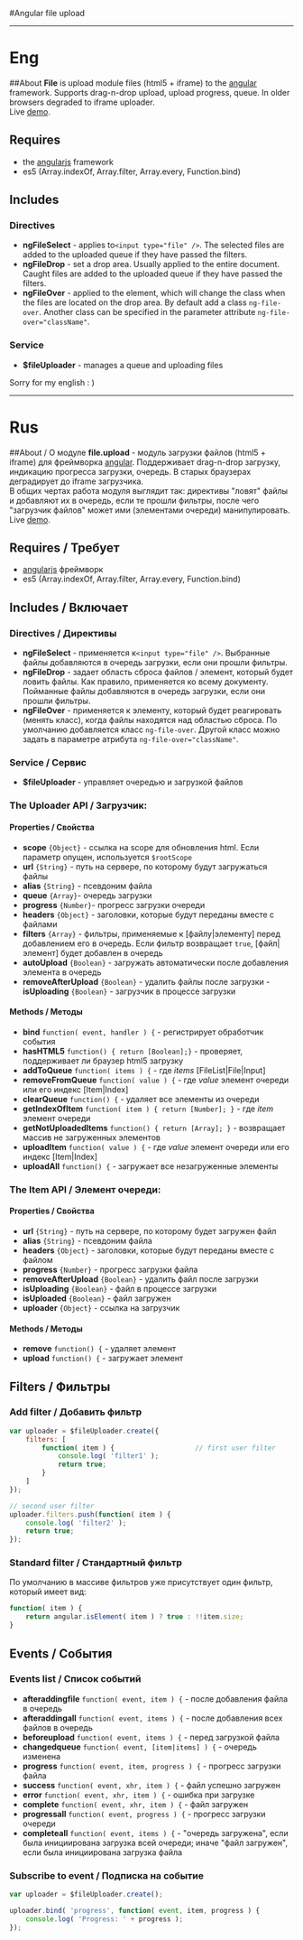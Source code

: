 ﻿#Angular file upload

---

# Eng

##About
**File** is upload module files (html5 + iframe) to the [angular](http://angularjs.org/) framework. Supports drag-n-drop upload, upload progress, queue. In older browsers degraded to iframe uploader.<br />
Live [demo](http://learn.javascript.ru/play/QclZ4b).

## Requires
- the [angularjs](https://github.com/angular/angular.js) framework
- es5 (Array.indexOf, Array.filter, Array.every, Function.bind)


## Includes
### Directives
- **ngFileSelect** - applies to`<input type="file" />`. The selected files are added to the uploaded queue if they have passed the filters.
- **ngFileDrop** - set a drop area. Usually applied to the entire document. Caught files are added to the uploaded queue if they have passed the filters.
- **ngFileOver** - applied to the element, which will change the class when the files are located on the drop area. By default add a class `ng-file-over`. Another class can be specified in the parameter attribute `ng-file-over="className"`.

### Service
- **$fileUploader** - manages a queue and uploading files

Sorry for my english : )

---

# Rus

##About / О модуле
**file.upload** - модуль загрузки файлов (html5 + iframe) для фреймворка [angular](http://angularjs.org/). Поддерживает drag-n-drop загрузку, индикацию прогресса загрузки, очередь. В старых браузерах деградирует до iframe загрузчика.<br />
В общих чертах работа модуля выглядит так: директивы "ловят" файлы и добавляют их в очередь, если те прошли фильтры, после чего "загрузчик файлов" может ими (элементами очереди) манипулировать.<br />
Live [demo](http://learn.javascript.ru/play/QclZ4b).

## Requires / Требует
- [angularjs](https://github.com/angular/angular.js) фреймворк
- es5 (Array.indexOf, Array.filter, Array.every, Function.bind)

## Includes / Включает
### Directives / Директивы
- **ngFileSelect** - применяется к`<input type="file" />`. Выбранные файлы добавляются в очередь загрузки, если они прошли фильтры.
- **ngFileDrop** - задает область сброса файлов / элемент, который будет ловить файлы. Как правило, применяется ко всему документу. Пойманные файлы добавляются в очередь загрузки, если они прошли фильтры.
- **ngFileOver** - применяется к элементу, который будет реагировать (менять класс), когда файлы находятся над областью сброса. По умолчанию добавляется класс `ng-file-over`. Другой класс можно задать в параметре атрибута `ng-file-over="className"`.

### Service / Сервис
- **$fileUploader** - управляет очередью и загрузкой файлов

### The Uploader API / Загрузчик:
#### Properties / Свойства
- **scope** `{Object}` - ссылка на scope для обновления html. Если параметр опущен, используется `$rootScope`
- **url** `{String}` - путь на сервере, по которому будут загружаться файлы
- **alias** `{String}` - псевдоним файла
- **queue** `{Array}`- очередь загрузки
- **progress** `{Number}`- прогресс загрузки очереди
- **headers** `{Object}` - заголовки, которые будут переданы вместе с файлами
- **filters** `{Array}` - фильтры, применяемые к [файлу|элементу] перед добавлением его в очередь. Если фильтр возвращает `true`, [файл|элемент] будет добавлен в очередь
- **autoUpload** `{Boolean}` - загружать автоматически после добавления элемента в очередь
- **removeAfterUpload** `{Boolean}` - удалить файлы после загрузки
-**isUploading** `{Boolean}` - загрузчик в процессе загрузки

#### Methods / Методы
- **bind** `function( event, handler ) {` - регистрирует обработчик события
- **hasHTML5** `function() { return [Boolean];}` - проверяет, поддерживает ли браузер html5 загрузку
- **addToQueue** `function( items ) {` - где _items_ [FileList|File|Input]
- **removeFromQueue** `function( value ) {` - где _value_ элемент очереди или его индекс [Item|Index]
- **clearQueue** `function() {` - удаляет все элементы из очереди
- **getIndexOfItem** `function( item ) { return [Number]; }` - где _item_ элемент очереди
- **getNotUploadedItems** `function() { return [Array]; }` - возвращает массив не загруженных элементов
- **uploadItem** `function( value ) {` - где _value_ элемент очереди или его индекс [Item|Index]
- **uploadAll** `function() {` - загружает все незагруженные элементы

### The Item API / Элемент очереди:
#### Properties / Свойства
- **url** `{String}` - путь на сервере, по которому будет загружен файл
- **alias** `{String}` - псевдоним файла
- **headers** `{Object}` - заголовки, которые будут переданы вместе с файлом
- **progress** `{Number}` - прогресс загрузки файла
- **removeAfterUpload** `{Boolean}` - удалить файл после загрузки
- **isUploading** `{Boolean}` - файл в процессе загрузки
- **isUploaded** `{Boolean}` - файл загружен
- **uploader** `{Object}` - ссылка на загрузчик

#### Methods / Методы
- **remove** `function() {` - удаляет элемент
- **upload** `function() {` - загружает элемент

## Filters / Фильтры
### Add filter / Добавить фильтр
```javascript
var uploader = $fileUploader.create({
    filters: [
        function( item ) {                    // first user filter
            console.log( 'filter1' );
            return true;
        }
    ]
});

// second user filter
uploader.filters.push(function( item ) {
    console.log( 'filter2' );
    return true;
});
```

### Standard filter / Стандартный фильтр
По умолчанию в массиве фильтров уже присутствует один фильтр, который имеет вид:
```javascript
function( item ) { 
	return angular.isElement( item ) ? true : !!item.size;
}
```

## Events / События
### Events list / Список событий
- **afteraddingfile** `function( event, item ) {` - после добавления файла в очередь
- **afteraddingall** `function( event, items ) {` - после добавления всех файлов в очередь
- **beforeupload** `function( event, items ) {` - перед загрузкой файла
- **changedqueue** `function( event, [item|items] ) {` - очередь изменена
- **progress** `function( event, item, progress ) {` - прогресс загрузки файла
- **success** `function( event, xhr, item ) {` - файл успешно загружен
- **error** `function( event, xhr, item ) {` - ошибка при загрузке
- **complete** `function( event, xhr, item ) {` - файл загружен
- **progressall** `function( event, progress ) {` - прогресс загрузки очереди
- **completeall** `function( event, items ) {` - "очередь загружена", если была инициирована загрузка всей очереди; иначе "файл загружен", если была инициирована загрузка файла

### Subscribe to event / Подписка на событие
```javascript
var uploader = $fileUploader.create();

uploader.bind( 'progress', function( event, item, progress ) {
    console.log( 'Progress: ' + progress );
});
```
